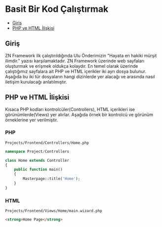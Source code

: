 # Basit Bir Kod Çalıştırmak

- [Giriş](#giris)
- [PHP ve HTML İlişkisi](#php-ve-html-iliskisi)

<a name="giris"></a>
## Giriş

ZN Framework ilk çalıştırıldığında Ulu Önderimizin "Hayata en hakiki mürşit ilimdir." yazısı karşılamaktadır. ZN Framework üzerinde web sayfaları oluşturmak ve erişmek oldukça kolaydır. En temel olarak üzerinde çalıştığımız sayfalara ait PHP ve HTML içerikler iki ayrı dosya bulunur. Aşağıda bu iki tür dosyaların hangi dizinlerde yer alacağı ve arasında nasıl iletişim kurulacağı anlatılmıştır.

<a name="php-ve-html-iliskisi"></a>
## PHP ve HTML İlişkisi

Kısaca PHP kodları kontrolcüler(Controllers), HTML içerikleri ise görünümlerde(Views) yer alırlar. Aşağıda örnek bir kontrolcü ve görünüm örneklerine yer verilmiştir.

### PHP

```shell
Projects/Frontend/Controllers/Home.php
```

```php
namespace Project/Controllers

class Home extends Controller
{
    public function main()
    {
        Masterpage::title('Home');
    }
}
```

### HTML

```shell
Projects/Frontend/Views/Home/main.wizard.php
```

```html
<strong>Home Page</strong>
```